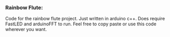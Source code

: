 ### Rainbow Flute:
Code for the rainbow flute project. Just written in arduino c++. Does require FastLED and arduinoFFT to run.
Feel free to copy paste or use this code wherever you want.
